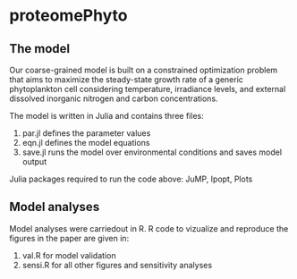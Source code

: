 # proteomePhyto

## The model

Our coarse-grained model is built on a constrained optimization problem that aims to maximize the steady-state growth rate of a generic phytoplankton cell considering temperature, irradiance levels, and external dissolved inorganic nitrogen and carbon concentrations. 

The model is written in Julia and contains three files: 
1) par.jl defines the parameter values
2) eqn.jl defines the model equations
3) save.jl runs the model over environmental conditions and saves model output

Julia packages required to run the code above: JuMP, Ipopt, Plots 

## Model analyses 

Model analyses were carriedout in R. R code to vizualize and reproduce the figures in the paper are given in:
1) val.R for model validation
2) sensi.R for all other figures and sensitivity analyses



